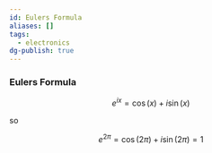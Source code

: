 ```yaml
---
id: Eulers Formula
aliases: []
tags:
  - electronics
dg-publish: true
---
```

### Eulers Formula

$$
e^{ix} = \cos(x) + i \sin(x)
$$

so

$$
e^{2\pi} = \cos(2\pi) + i \sin(2\pi) = 1
$$
